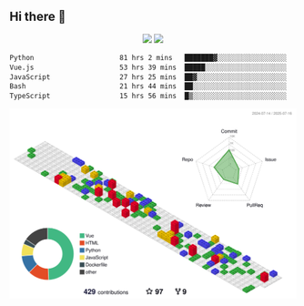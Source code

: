 ## Hi there 👋
<div align="center">
<span>  </span>
<img height="170px" src="https://github-readme-stats.vercel.app/api?username=bigQY&show_icons=true&count_private==true&v=3" /><span>        </span><img height="170px" src="https://github-readme-stats.vercel.app/api/top-langs/?username=bigQY&layout=compact&langs_count=8&hide=html&v=3" />
<span>  </span>
</div>
<div align="center">

<!--START_SECTION:waka-->

```txt
Python                     81 hrs 2 mins   ███████▓░░░░░░░░░░░░░░░░░   30.17 %
Vue.js                     53 hrs 39 mins  █████░░░░░░░░░░░░░░░░░░░░   19.98 %
JavaScript                 27 hrs 25 mins  ██▓░░░░░░░░░░░░░░░░░░░░░░   10.21 %
Bash                       21 hrs 44 mins  ██░░░░░░░░░░░░░░░░░░░░░░░   08.10 %
TypeScript                 15 hrs 56 mins  █▒░░░░░░░░░░░░░░░░░░░░░░░   05.94 %
```

<!--END_SECTION:waka-->
</div>

![](./profile-3d-contrib/profile-gitblock.svg)
